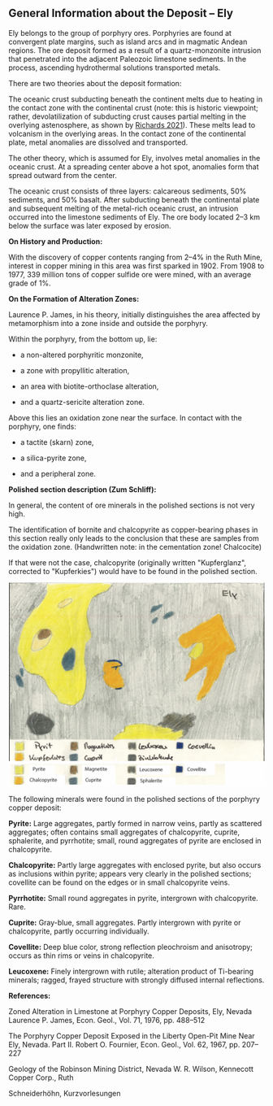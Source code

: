 ## General Information about the Deposit – Ely

Ely belongs to the group of porphyry ores. Porphyries are found at convergent plate margins, such as island arcs and in magmatic Andean regions. The ore deposit formed as a result of a quartz-monzonite intrusion that penetrated into the adjacent Paleozoic limestone sediments. 
In the process, ascending hydrothermal solutions transported metals.

There are two theories about the deposit formation:

The oceanic crust subducting beneath the continent melts due to heating in the contact zone with the continental crust (note: this is historic viewpoint; rather, devolatilization of subducting crust causes partial melting in the overlying astenosphere, as shown by [Richards 2021](https://pubs.geoscienceworld.org/gsa/geosphere/article/18/1/130/609629/Porphyry-copper-deposit-formation-in-arcs-What-are)). These melts lead to volcanism in the overlying areas. In the contact zone of the continental plate, metal anomalies are dissolved and transported.

The other theory, which is assumed for Ely, involves metal anomalies in the oceanic crust. At a spreading center above a hot spot, anomalies form that spread outward from the center.

The oceanic crust consists of three layers: calcareous sediments, 50% sediments, and 50% basalt. After subducting beneath the continental plate and subsequent melting of the metal-rich oceanic crust, an intrusion occurred into the limestone sediments of Ely. The ore body located 2–3 km below the surface was later exposed by erosion.

**On History and Production:**

With the discovery of copper contents ranging from 2–4% in the Ruth Mine, interest in copper mining in this area was first sparked in 1902. From 1908 to 1977, 339 million tons of copper sulfide ore were mined, with an average grade of 1%.

**On the Formation of Alteration Zones:**

Laurence P. James, in his theory, initially distinguishes the area affected by metamorphism into a zone inside and outside the porphyry.

Within the porphyry, from the bottom up, lie:

* a non-altered porphyritic monzonite,

* a zone with propyllitic alteration,

* an area with biotite-orthoclase alteration,

* and a quartz-sericite alteration zone.

Above this lies an oxidation zone near the surface.
In contact with the porphyry, one finds:

* a tactite (skarn) zone,

* a silica-pyrite zone,

* and a peripheral zone.

**Polished section description (Zum Schliff):**

In general, the content of ore minerals in the polished sections is not very high.

The identification of bornite and chalcopyrite as copper-bearing phases in this section really only leads to the conclusion that these are samples from the oxidation zone. (Handwritten note: in the cementation zone! Chalcocite)

If that were not the case, chalcopyrite (originally written "Kupferglanz", corrected to "Kupferkies") would have to be found in the polished section.

![Ely](https://github.com/DinaKlim/OD_RL_notes/blob/main/RL_notes/13_Ely/13%20Ely.jpg)

The following minerals were found in the polished sections of the porphyry copper deposit:

**Pyrite:**
Large aggregates, partly formed in narrow veins, partly as scattered aggregates; often contains small aggregates of chalcopyrite, cuprite, sphalerite, and pyrrhotite; small, round aggregates of pyrite are enclosed in chalcopyrite.

**Chalcopyrite:**
Partly large aggregates with enclosed pyrite, but also occurs as inclusions within pyrite; appears very clearly in the polished sections; covellite can be found on the edges or in small chalcopyrite veins.

**Pyrrhotite:**
Small round aggregates in pyrite, intergrown with chalcopyrite. Rare.

**Cuprite:**
Gray-blue, small aggregates. Partly intergrown with pyrite or chalcopyrite, partly occurring individually.

**Covellite:**
Deep blue color, strong reflection pleochroism and anisotropy; occurs as thin rims or veins in chalcopyrite.

**Leucoxene:**
Finely intergrown with rutile; alteration product of Ti-bearing minerals; ragged, frayed structure with strongly diffused internal reflections.

**References:**

Zoned Alteration in Limestone at Porphyry Copper Deposits, Ely, Nevada
Laurence P. James, Econ. Geol., Vol. 71, 1976, pp. 488–512

The Porphyry Copper Deposit Exposed in the Liberty Open-Pit Mine Near Ely, Nevada. Part II.
Robert O. Fournier, Econ. Geol., Vol. 62, 1967, pp. 207–227

Geology of the Robinson Mining District, Nevada
W. R. Wilson, Kennecott Copper Corp., Ruth

Schneiderhöhn, Kurzvorlesungen

